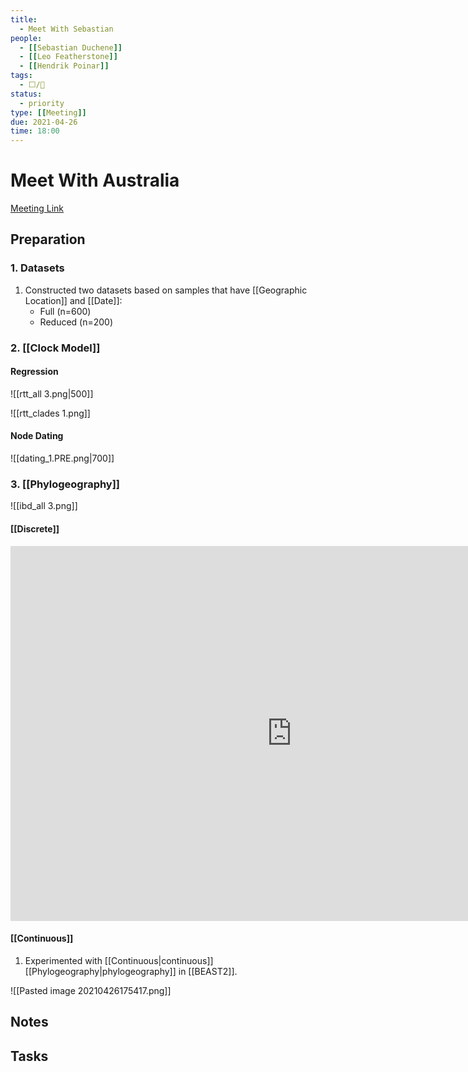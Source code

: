 ```yaml
---
title:
  - Meet With Sebastian
people:
  - [[Sebastian Duchene]]
  - [[Leo Featherstone]]
  - [[Hendrik Poinar]]
tags:
  - ⬜/🧨  
status:
  - priority  
type: [[Meeting]]
due: 2021-04-26
time: 18:00
---
```


# Meet With Australia

[Meeting Link]([https://us02web.zoom.us/j/84583403662?pwd=OWZpbVhmMVhLc1hJOGd0aVFEZEJRZz09](https://us02web.zoom.us/j/84583403662?pwd=OWZpbVhmMVhLc1hJOGd0aVFEZEJRZz09))

## Preparation

### 1. Datasets
1. Constructed two datasets based on samples that have [[Geographic Location]] and [[Date]]:
	- Full (n=600)
	- Reduced (n=200)

### 2. [[Clock Model]]

#### Regression

![[rtt_all 3.png|500]]

![[rtt_clades 1.png]]
	
#### Node Dating

![[dating_1.PRE.png|700]]

### 3. [[Phylogeography]]	

![[ibd_all 3.png]]

#### [[Discrete]]

<iframe id="igraph" scrolling="no" style="border:none;" seamless="seamless" src="https://rawcdn.githack.com/ktmeaton/plague-phylogeography/337baaf80e5e1f356737e46bb0bf8afb2f164fd8/workflow/scripts/arc_diagram.html" height="600px" width=900px ></iframe>

#### [[Continuous]]

1. Experimented with [[Continuous|continuous]] [[Phylogeography|phylogeography]] in [[BEAST2]].

![[Pasted image 20210426175417.png]]


## Notes

## Tasks
